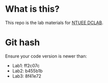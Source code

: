 # What is this?
This repo is the lab materials for [NTUEE DCLAB](http://dclab.ee.ntu.edu.tw).

# Git hash
Ensure your code version is newer than:

* Lab1: ff2c07c
* Lab2: b455b1b
* Lab3: 8f41e72
